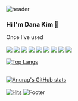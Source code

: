 ![header](https://capsule-render.vercel.app/api?type=waving&color=auto&height=100&section=header)
### Hi I'm Dana Kim 👋

Once I've used <br/> <br/>
<img src="https://img.shields.io/badge/HTML-E34F26?style=flat&logo=HTML5&logoColor=white"/>  <img src="https://img.shields.io/badge/CSS-1572B6?style=flat&logo=CSS3&logoColor=white"/>  <img src="https://img.shields.io/badge/JavaScript-F7DF1E?style=flat&logo=JavaScript&logoColor=white"/>
 <img src="https://img.shields.io/badge/Node.js-339933?style=flat&logo=Node.js&logoColor=white"/>  <img src="https://img.shields.io/badge/React-61DAFB?style=flat&logo=React&logoColor=white"/>  <img src="https://img.shields.io/badge/TypeScript-3178C6?style=flat&logo=TypeScript&logoColor=white"/>
 <img src="https://img.shields.io/badge/Axios-5A29E4?style=flat&logo=Axios&logoColor=white"/>  <img src="https://img.shields.io/badge/Sass-CC6699?style=flat&logo=Sass&logoColor=white"/> <img src="https://img.shields.io/badge/Python-3776AB?style=flat&logo=Python&logoColor=white"/> 


[![Top Langs](https://github-readme-stats.vercel.app/api/top-langs/?username=danakim530)](https://github.com/danakim530/github-readme-stats)<br/> <br/>

[![Anurag's GitHub stats](https://github-readme-stats.vercel.app/api?username=danakim530)](https://github.com/danakim530/github-readme-stats)<br/> <br/>
[![Hits](https://hits.seeyoufarm.com/api/count/incr/badge.svg?url=https%3A%2F%2Fgithub.com%2Fdanakim530%2Fhit-counter&count_bg=%23DFD165&title_bg=%23555555&icon=&icon_color=%23D9D042&title=hits&edge_flat=false)](https://hits.seeyoufarm.com)
![Footer](https://capsule-render.vercel.app/api?type=waving&color=auto&height=200&section=footer)
<!--
**danakim530/danakim530** is a ✨ _special_ ✨ repository because its `README.md` (this file) appears on your GitHub profile.

Here are some ideas to get you started:

- 🔭 I’m currently working on ...
- 🌱 I’m currently learning ...
- 👯 I’m looking to collaborate on ...
- 🤔 I’m looking for help with ...
- 💬 Ask me about ...
- 📫 How to reach me: ...
- 😄 Pronouns: ...
- ⚡ Fun fact: ...
-->
